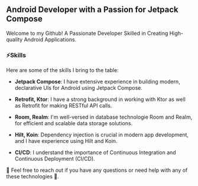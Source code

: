 ## Android Developer with a Passion for Jetpack Compose

Welcome to my Github! A Passionate Developer Skilled in Creating High-quality Android Applications.

### ⚡Skills
Here are some of the skills I bring to the table:

- **Jetpack Compose**: I have extensive experience in building modern, declarative UIs for Android using Jetpack Compose.

- **Retrofit, Ktor**: I have a strong background in working with Ktor as well as Retrofit for making RESTful API calls.

- **Room, Realm**: I'm well-versed in database technologie Room and Realm, for efficient and scalable data storage solutions.

- **Hilt, Koin**: Dependency injection is crucial in modern app development, and I have experience using Hilt and Koin.

- **CI/CD**: I understand the importance of Continuous Integration and Continuous Deployment (CI/CD).


💬 Feel free to reach out if you have any questions or need help with any of these technologies 🚀.
